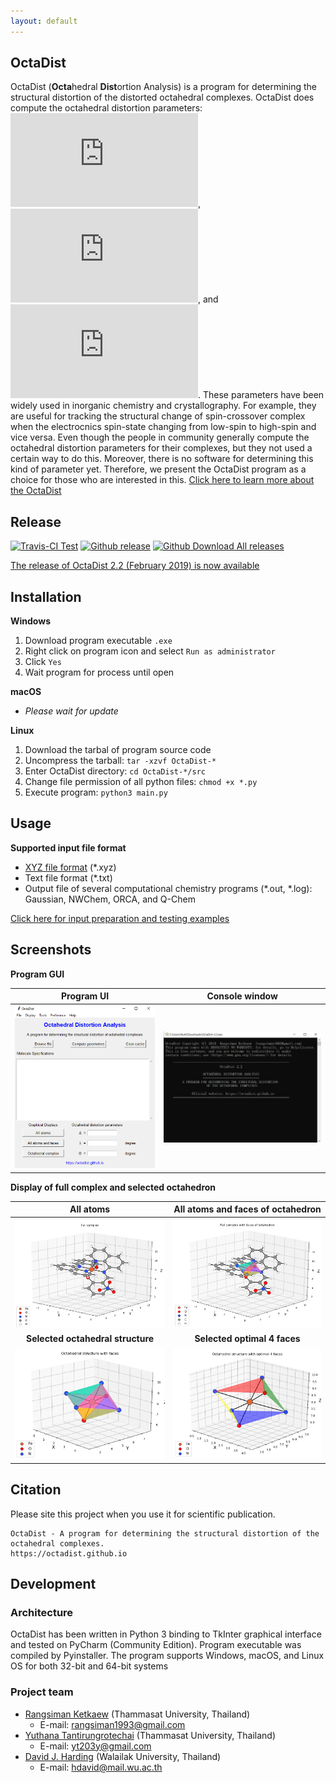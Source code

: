 ```yaml
---
layout: default
---
```


## OctaDist
OctaDist (**Octa**hedral **Dist**ortion Analysis) is a program for determining the structural distortion of the distorted octahedral complexes. OctaDist does compute the octahedral distortion parameters: ![](https://latex.codecogs.com/svg.Latex?%5CDelta), ![](https://latex.codecogs.com/svg.Latex?%5CSigma), and ![](https://latex.codecogs.com/svg.Latex?%5CTheta). These parameters have been widely used in inorganic chemistry and crystallography. For example, they are useful for tracking the structural change of spin-crossover complex when the electrocnics spin-state changing from low-spin to high-spin and vice versa. Even though the people in community generally compute the octahedral distortion parameters for their complexes, but they not used a certain way to do this. Moreover, there is no software for determining this kind of parameter yet. Therefore, we present the OctaDist program as a choice for those who are interested in this. [Click here to learn more about the OctaDist](./about.md)

## Release

[![Travis-CI Test](https://img.shields.io/travis/OctaDist/OctaDist/master.svg
)](https://travis-ci.org/OctaDist/OctaDist)
[![Github release](https://img.shields.io/github/release/rangsimanketkaew/octadist.svg
)](https://github.com/rangsimanketkaew/OctaDist/releases)
[![Github Download All releases](https://img.shields.io/github/downloads/rangsimanketkaew/octadist/total.svg)](https://github.com/rangsimanketkaew/OctaDist/releases)

[The release of OctaDist 2.2 (February 2019) is now available](https://github.com/OctaDist/OctaDist/releases/latest) 

## Installation
**Windows**
1. Download program executable `.exe`
2. Right click on program icon and select `Run as administrator`
3. Click `Yes`
4. Wait program for process until open

**macOS**
* _Please wait for update_

**Linux**
1. Download the tarbal of program source code
2. Uncompress the tarball: `tar -xzvf OctaDist-*`
3. Enter OctaDist directory: `cd OctaDist-*/src`
4. Change file permission of all python files: `chmod +x *.py`
5. Execute program: `python3 main.py`

## Usage
**Supported input file format**
- [XYZ file format](https://en.wikipedia.org/wiki/XYZ_file_format) (*.xyz)
- Text file format (*.txt)
- Output file of several computational chemistry programs (*.out, *.log): Gaussian, NWChem, ORCA, and Q-Chem

[Click here for input preparation and testing examples](./testing.md)

## Screenshots
**Program GUI**

|            Program UI            |         Console window        |
|:--------------------------------:|:-----------------------------:|
|![](images/Capture_Program.png)   | ![](images/Capture_Window.png)| 

**Display of full complex and selected octahedron**

|             All atoms            |    All atoms and faces of octahedron   |
|:--------------------------------:|:--------------------------------------:|
|![](images/Figure_1.png)          | ![](images/Figure_2.png)               |
|**Selected octahedral structure** |       **Selected optimal 4 faces**     |
|![](images/Figure_3.png)          | ![](images/Figure_4.png)               |

## Citation
Please site this project when you use it for scientific publication.

```
OctaDist - A program for determining the structural distortion of the octahedral complexes.
https://octadist.github.io
```

## Development
### Architecture
OctaDist has been written in Python 3 binding to TkInter graphical interface and tested on PyCharm (Community Edition). Program executable was compiled by Pyinstaller. The program supports Windows, macOS, and Linux OS for both 32-bit and 64-bit systems

### Project team
- [Rangsiman Ketkaew](https://sites.google.com/site/rangsiman1993) (Thammasat University, Thailand) 
  - E-mail: rangsiman1993@gmail.com
- [Yuthana Tantirungrotechai](https://sites.google.com/site/compchem403/people/faculty/yuthana) (Thammasat University, Thailand)
  - E-mail: yt203y@gmail.com
- [David J. Harding](https://www.funtechwu.com/david-j-harding) (Walailak University, Thailand)
  - E-mail: hdavid@mail.wu.ac.th
